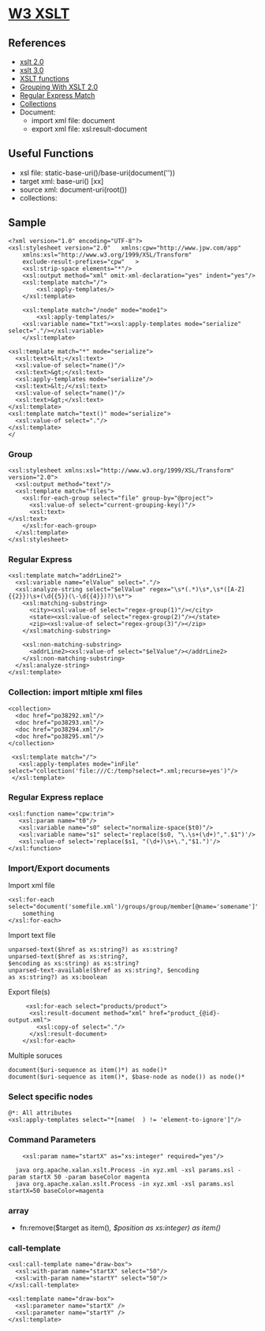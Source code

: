 # [W3 XSLT](https://www.w3.org/TR/xslt/)
## References
- [xslt 2.0](https://www.w3.org/TR/2021/REC-xslt20-20210330/)
- [xslt 3.0](https://www.w3.org/TR/2017/REC-xslt-30-20170608/)
- [XSLT functions](https://www.w3.org/2005/04/xpath-functions/)
- [Grouping With XSLT 2.0](https://www.xml.com/pub/a/2003/11/05/tr.html)
- [Regular Express Match](https://www.xml.com/pub/a/2003/06/04/tr.html)
- [Collections](https://www.oreilly.com/library/view/xslt-2nd-edition/9780596527211/ch08s07.html)
- Document:
     - import xml file: document  
     - export xml file:  xsl:result-document

## Useful Functions
- xsl file: static-base-uri()/base-uri(document(''))
- target xml: base-uri() [xx]
- source xml: document-uri(root())
- collections: 

## Sample
```
<?xml version="1.0" encoding="UTF-8"?>
<xsl:stylesheet version="2.0"	xmlns:cpw="http://www.jpw.com/app"
	xmlns:xsl="http://www.w3.org/1999/XSL/Transform"
	exclude-result-prefixes="cpw"	>
    <xsl:strip-space elements="*"/>
    <xsl:output method="xml" omit-xml-declaration="yes" indent="yes"/>
	<xsl:template match="/">
		<xsl:apply-templates/>	
	</xsl:template>

	<xsl:template match="/node" mode="mode1">
		<xsl:apply-templates/>	
    <xsl:variable name="txt"><xsl:apply-templates mode="serialize" select="."/></xsl:variable> 
	</xsl:template>
  
<xsl:template match="*" mode="serialize">
  <xsl:text>&lt;</xsl:text>
  <xsl:value-of select="name()"/>
  <xsl:text>&gt;</xsl:text>
  <xsl:apply-templates mode="serialize"/>
  <xsl:text>&lt;/</xsl:text>
  <xsl:value-of select="name()"/>
  <xsl:text>&gt;</xsl:text>
</xsl:template>
<xsl:template match="text()" mode="serialize">
  <xsl:value-of select="."/>
</xsl:template>
</  
```

### Group
```
<xsl:stylesheet xmlns:xsl="http://www.w3.org/1999/XSL/Transform" version="2.0">
  <xsl:output method="text"/>
  <xsl:template match="files">
    <xsl:for-each-group select="file" group-by="@project">
      <xsl:value-of select="current-grouping-key()"/>
      <xsl:text>
</xsl:text>
    </xsl:for-each-group>
  </xsl:template>
</xsl:stylesheet>
```
### Regular Express
```
<xsl:template match="addrLine2">
  <xsl:variable name="elValue" select="."/>
  <xsl:analyze-string select="$elValue" regex="\s*(.*)\s*,\s*([A-Z]{{2}})\s+(\d{{5}}(\-\d{{4}})?)\s*">
    <xsl:matching-substring>
      <city><xsl:value-of select="regex-group(1)"/></city>
      <state><xsl:value-of select="regex-group(2)"/></state>
      <zip><xsl:value-of select="regex-group(3)"/></zip>
    </xsl:matching-substring>

    <xsl:non-matching-substring>
      <addrLine2><xsl:value-of select="$elValue"/></addrLine2>
    </xsl:non-matching-substring>
  </xsl:analyze-string>
</xsl:template>
```

### Collection: import mltiple xml files
```
<collection>
  <doc href="po38292.xml"/>
  <doc href="po38293.xml"/>
  <doc href="po38294.xml"/>
  <doc href="po38295.xml"/>
</collection>

 <xsl:template match="/">
   <xsl:apply-templates mode="inFile" select="collection('file:///C:/temp?select=*.xml;recurse=yes')"/>
 </xsl:template>
```
### Regular Express replace
```
<xsl:function name="cpw:trim">
   <xsl:param name="t0"/>
   <xsl:variable name="s0" select="normalize-space($t0)"/>
   <xsl:variable name="s1" select='replace($s0, "\.\s+(\d+)",".$1")'/>
   <xsl:value-of select='replace($s1, "(\d+)\s+\.","$1.")'/>
</xsl:function>
```

### Import/Export documents
Import xml file
```
<xsl:for-each select="document('somefile.xml')/groups/group/member[@name='somename']">
    something
</xsl:for-each>
```
Import text file
```
unparsed-text($href as xs:string?) as xs:string?
unparsed-text($href as xs:string?, $encoding as xs:string) as xs:string?
unparsed-text-available($href as xs:string?, $encoding as xs:string?) as xs:boolean
```
Export file(s)
```
     <xsl:for-each select="products/product">
      <xsl:result-document method="xml" href="product_{@id}-output.xml">
        <xsl:copy-of select="."/>
      </xsl:result-document>
    </xsl:for-each> 
```
Multiple soruces
```
document($uri-sequence as item()*) as node()*
document($uri-sequence as item()*, $base-node as node()) as node()*
```

### Select specific nodes
```
@*: All attributes
<xsl:apply-templates select="*[name(  ) != 'element-to-ignore']"/>
```

### Command Parameters
```
    <xsl:param name="startX" as="xs:integer" required="yes"/>
    
  java org.apache.xalan.xslt.Process -in xyz.xml -xsl params.xsl -param startX 50 -param baseColor magenta
  java org.apache.xalan.xslt.Process -in xyz.xml -xsl params.xsl startX=50 baseColor=magenta
```
### array
- fn:remove($target as item()*, $position as xs:integer) as item()*

### call-template
```
<xsl:call-template name="draw-box">
  <xsl:with-param name="startX" select="50"/>
  <xsl:with-param name="startY" select="50"/>
</xsl:call-template>

<xsl:template name="draw-box">
  <xsl:parameter name="startX" />
  <xsl:parameter name="startY" />
</xsl:template>
```
